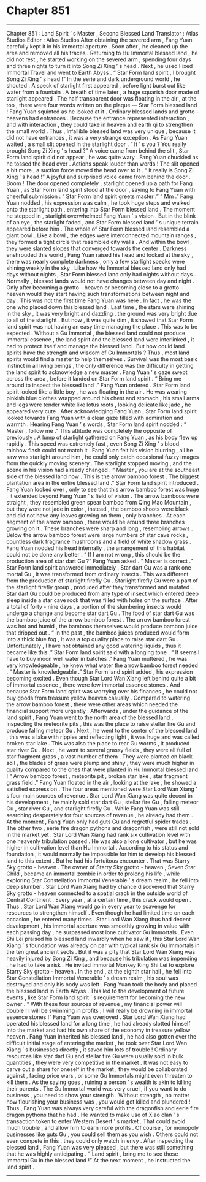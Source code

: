 
# Chapter 851


---

Chapter 851 : Land Spirit ’ s Master , Second Blessed Land
Translator :
Atlas Studios
Editor :
Atlas Studios
After obtaining the severed arm , Fang Yuan carefully kept it in his immortal aperture .
Soon after , he cleaned up the area and removed all his traces .
Returning to Hu Immortal blessed land , he did not rest , he started working on the severed arm , spending four days and three nights to turn it into Song Zi Xing ’ s head .
Next , he used Fixed Immortal Travel and went to Earth Abyss .
“ Star Form land spirit , I brought Song Zi Xing ’ s head !” In the eerie and dark underground world , he shouted .
A speck of starlight first appeared , before light burst out like water from a fountain .
A breath of time later , a huge squarish door made of starlight appeared . The half transparent door was floating in the air , at the top , there were four words written on the plaque — Star Form blessed land !
Fang Yuan squinted as he looked at it .
Ordinary blessed lands and grotto - heavens had entrances . Because the entrance represented interaction , and with interaction , they could take in heaven and earth qi to strengthen the small world .
Thus , Infallible blessed land was very unique , because it did not have entrances , it was a very strange exception .
As Fang Yuan waited , a small slit opened in the starlight door .
“ It ’ s you ? You really brought Song Zi Xing ’ s head ?” A voice came from behind the slit , Star Form land spirit did not appear , he was quite wary .
Fang Yuan chuckled as he tossed the head over .
Actions speak louder than words !
The slit opened a bit more , a suction force moved the head over to it .
“ It really is Song Zi Xing ’ s head !” A joyful and surprised voice came from behind the door .
Boom !
The door opened completely , starlight opened up a path for Fang Yuan , as Star Form land spirit stood at the door , saying to Fang Yuan with cheerful submission : “ Star Form land spirit greets master .”
“ Mm .” Fang Yuan nodded , his expression was calm , he took huge steps and walked onto the starlight path , entering into Star Form blessed land .
The moment he stepped in , starlight overwhelmed Fang Yuan ’ s vision .
But in the blink of an eye , the starlight faded , and Star Form blessed land ’ s unique terrain appeared before him .
The whole of Star Form blessed land resembled a giant bowl .
Like a bowl , the edges were interconnected mountain ranges , they formed a tight circle that resembled city walls .
And within the bowl , they were slanted slopes that converged towards the center .
Darkness enshrouded this world , Fang Yuan raised his head and looked at the sky , there was nearly complete darkness , only a few starlight specks were shining weakly in the sky .
Like how Hu Immortal blessed land only had days without nights , Star Form blessed land only had nights without days . Normally , blessed lands would not have changes between day and night . Only after becoming a grotto - heaven or becoming close to a grotto - heaven would they start having such transformations between night and day .
This was not the first time Fang Yuan was here .
In fact , he was the one who placed down this blessed land .
Last time , the stars were shining in the sky , it was very bright and dazzling , the ground was very bright due to all of the starlight . But now , it was quite dim , it showed that Star Form land spirit was not having an easy time managing the place .
This was to be expected .
Without a Gu Immortal , the blessed land could not produce immortal essence , the land spirit and the blessed land were interlinked , it had to protect itself and manage the blessed land .
But how could land spirits have the strength and wisdom of Gu Immortals ?
Thus , most land spirits would find a master to help themselves . Survival was the most basic instinct in all living beings , the only difference was the difficulty in getting the land spirit to acknowledge a new master .
Fang Yuan ’ s gaze swept across the area , before it landed on Star Form land spirit .
“ Bring me around to inspect the blessed land .” Fang Yuan ordered .
Star Form land spirit looked like a little boy , he was floating in the air . He was wearing pinkish blue clothes wrapped around his chest and stomach , his small arms and legs were tender white like lotus roots , looking delicate like jade , he appeared very cute .
After acknowledging Fang Yuan , Star Form land spirit looked towards Fang Yuan with a clear gaze filled with admiration and warmth .
Hearing Fang Yuan ’ s words , Star Form land spirit nodded : “ Master , follow me .”
This attitude was completely the opposite of previously .
A lump of starlight gathered on Fang Yuan , as his body flew up rapidly .
This speed was extremely fast , even Song Zi Xing ’ s blood rainbow flash could not match it .
Fang Yuan felt his vision blurring , all he saw was starlight around him , he could only catch occasional fuzzy images from the quickly moving scenery .
The starlight stopped moving , and the scene in his vision had already changed .
“ Master , you are at the southeast side of the blessed land now . This is the arrow bamboo forest . The biggest plantation area in the entire blessed land .” Star Form land spirit introduced .
Fang Yuan looked over , only to see that this arrow bamboo forest was huge , it extended beyond Fang Yuan ’ s field of vision .
The arrow bamboos were straight , they resembled green spear bamboo from Qing Mao Mountain , but they were not jade in color , instead , the bamboo shoots were black and did not have any leaves growing on them , only branches . At each segment of the arrow bamboo , there would be around three branches growing on it . These branches were sharp and long , resembling arrows .
Below the arrow bamboo forest were large numbers of star cave rocks , countless dark fragrance mushrooms and a field of white shadow grass .
Fang Yuan nodded his head internally , the arrangement of this habitat could not be done any better .
“ If I am not wrong , this should be the production area of star dart Gu ?” Fang Yuan asked .
“ Master is correct .” Star Form land spirit answered immediately .
Star dart Gu was a rank one mortal Gu , it was transformed from ordinary insects . This was different from the production of starlight firefly Gu .
Starlight firefly Gu were a part of the starlight firefly group , produced after they transformed and mutated .
Star dart Gu could be produced from any type of insect which entered deep sleep inside a star cave rock that was filled with holes on the surface . After a total of forty - nine days , a portion of the slumbering insects would undergo a change and become star dart Gu .
The food of star dart Gu was the bamboo juice of the arrow bamboo forest .
The arrow bamboo forest was hot and humid , the bamboos themselves would produce bamboo juice that dripped out .
“ In the past , the bamboo juices produced would form into a thick blue fog , it was a top quality place to raise star dart Gu . Unfortunately , I have not obtained any good watering liquids , thus it became like this .” Star Form land spirit said with a longing tone .
“ It seems I have to buy moon well water in batches .” Fang Yuan muttered , he was very knowledgeable , he knew what water the arrow bamboo forest needed .
“ Master is knowledgeable .” Star Form land spirit added , his expression becoming excited .
Even though Star Lord Wan Xiang left behind quite a bit of immortal essence , there were few immortal essence stones . And because Star Form land spirit was worrying over his finances , he could not buy goods from treasure yellow heaven casually .
Compared to watering the arrow bamboo forest , there were other areas which needed the financial support more urgently .
Afterwards , under the guidance of the land spirit , Fang Yuan went to the north area of the blessed land , inspecting the meteorite pits , this was the place to raise stellar fire Gu and produce falling meteor Gu .
Next , he went to the center of the blessed land , this was a lake with ripples and reflecting light , it was huge and was called broken star lake . This was also the place to rear Gu worms , it produced star river Gu .
Next , he went to several grassy fields , they were all full of star fragment grass , a vast number of them . They were planted on black soil , the blades of grass were plump and shiny , they were much higher in quality compared to the ones that were planted in Hu Immortal blessed land !
“ Arrow bamboo forest , meteorite pit , broken star lake , star fragment grass field .” Fang Yuan floated in the air , looking at the lake , he showed a satisfied expression .
The four areas mentioned were Star Lord Wan Xiang ’ s four main sources of revenue .
Star Lord Wan Xiang was quite decent in his development , he mainly sold star dart Gu , stellar fire Gu , falling meteor Gu , star river Gu , and starlight firefly Gu .
While Fang Yuan was still searching desperately for four sources of revenue , he already had them . At the moment , Fang Yuan only had guts Gu and regretful spider trades . The other two , eerie fire dragon pythons and dragonfish , were still not sold in the market yet .
Star Lord Wan Xiang had rank six cultivation level with one heavenly tribulation passed . He was also a lone cultivator , but he was higher in cultivation level than Hu Immortal .
According to his status and foundation , it would normally be impossible for him to develop his blessed land to this extent .
But he had his fortuitous encounter .
That was Starry Sky grotto - heaven . The owner of Starry Sky grotto - heaven , Seven Star Child , became an immortal zombie in order to prolong his life , while exploring Star Constellation Immortal Venerable ’ s dream realm , he fell into deep slumber .
Star Lord Wan Xiang had by chance discovered that Starry Sky grotto - heaven connected to a spatial crack in the outside world of Central Continent . Every year , at a certain time , this crack would open .
Thus , Star Lord Wan Xiang would go in every year to scavenge for resources to strengthen himself . Even though he had limited time on each occasion , he entered many times .
Star Lord Wan Xiang thus had decent development , his immortal aperture was smoothly growing in value with each passing day , he surpassed most lone cultivator Gu Immortals . Even Shi Lei praised his blessed land inwardly when he saw it , this Star Lord Wan Xiang ’ s foundation was already on par with typical rank six Gu Immortals in the ten great ancient sects .
But it was a pity that Star Lord Wan Xiang was heavily injured by Song Zi Xing , and because his tribulation was impending , he had to take a risk . He invited Immortal Monkey King Shi Lei to explore Starry Sky grotto - heaven . In the end , at the eighth star hall , he fell into Star Constellation Immortal Venerable ’ s dream realm , his soul was destroyed and only his body was left .
Fang Yuan took the body and placed the blessed land in Earth Abyss .
This led to the development of future events , like Star Form land spirit ’ s requirement for becoming the new owner .
“ With these four sources of revenue , my financial power will double ! I will be swimming in profits , I will really be drowning in immortal essence stones !” Fang Yuan was overjoyed .
Star Lord Wan Xiang had operated his blessed land for a long time , he had already slotted himself into the market and had his own share of the economy in treasure yellow heaven . Fang Yuan inherited his blessed land , he had also gotten over the difficult initial stage of entering the market , he took over Star Lord Wan Xiang ’ s businesses directly , it saved him lots of trouble !
Ordinary resources like star dart Gu and stellar fire Gu were usually sold in bulk quantities , they were very competitive in the market . It was not easy to carve out a share for oneself in the market , they would be collaborated against , facing price wars , or some Gu Immortals might even threaten to kill them .
As the saying goes , ruining a person ’ s wealth is akin to killing their parents .
The Gu Immortal world was very cruel , if you want to do business , you need to show your strength . Without strength , no matter how flourishing your business was , you would get killed and plundered !
Thus , Fang Yuan was always very careful with the dragonfish and eerie fire dragon pythons that he had . He wanted to make use of Xiao clan ’ s transaction token to enter Western Desert ’ s market . That could avoid much trouble , and allow him to earn more profits .
Of course , for monopoly businesses like guts Gu , you could sell them as you wish . Others could not even compete in this , they could only watch in envy .
After inspecting the blessed land , Fang Yuan was very pleased , but there was still something that he was highly anticipating .
“ Land spirit , bring me to see those Immortal Gu in the blessed land !” At the next moment , he instructed the land spirit .

---

